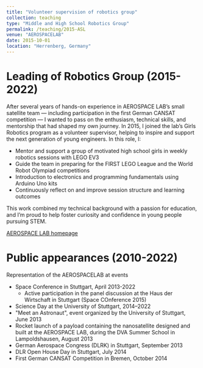 ```yaml
---
title: "Volunteer supervision of robotics group"
collection: teaching
type: "Middle and High School Robotics Group"
permalink: /teaching/2015-ASL
venue: "AEROSPACELAB"
date: 2015-10-01
location: "Herrenberg, Germany"
---
```



Leading of Robotics Group (2015-2022)
======
After several years of hands-on experience in AEROSPACE LAB’s small satellite team — including participation in the first German CANSAT competition — I wanted to pass on the enthusiasm, technical skills, and mentorship that had shaped my own journey. In 2015, I joined the lab’s Girls Robotics program as a volunteer supervisor, helping to inspire and support the next generation of young engineers.
In this role, I:
*	Mentor and support a group of motivated high school girls in weekly robotics sessions with LEGO EV3
*	Guide the team in preparing for the FIRST LEGO League and the World Robot Olympiad competitions
*	Introduction to electronics and programming fundamentals using Arduino Uno kits
*	Continuously reflect on and improve session structure and learning outcomes

This work combined my technical background with a passion for education, and I’m proud to help foster curiosity and confidence in young people pursuing STEM.

[AEROSPACE LAB homepage](https://aerospace-lab.de/menue_projekte/#robotik)

Public appearances (2010-2022)
======
Representation of the AEROSPACELAB at events
* Space Conference in Stuttgart, April 2013-2022
	* Active participation in the panel discussion at the Haus der Wirtschaft in Stuttgart (Space COnference 2015)
*	Science Day at the University of Stuttgart, 2014–2022
*	"Meet an Astronaut", event organized by the University of Stuttgart, June 2013
*	Rocket launch of a payload containing the nanosatellite designed and built at the AEROSPACE LAB, during the DVA Summer School in Lampoldshausen, August 2013
*	German Aerospace Congress (DLRK) in Stuttgart, September 2013
*	DLR Open House Day in Stuttgart, July 2014
*	First German CANSAT Competition in Bremen, October 2014

